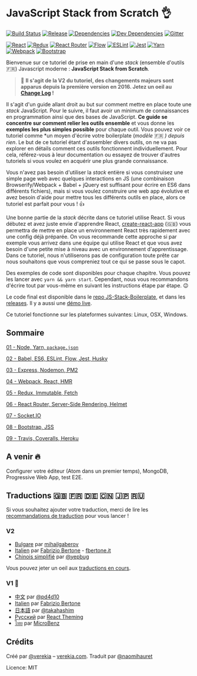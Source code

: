 # JavaScript Stack from Scratch :ok_hand:

[![Build Status](https://travis-ci.org/verekia/js-stack-from-scratch.svg?branch=master)](https://travis-ci.org/verekia/js-stack-from-scratch)
[![Release](https://img.shields.io/github/release/verekia/js-stack-from-scratch.svg?style=flat-square)](https://github.com/verekia/js-stack-from-scratch/releases)
[![Dependencies](https://img.shields.io/david/verekia/js-stack-boilerplate.svg?style=flat-square)](https://david-dm.org/verekia/js-stack-boilerplate)
[![Dev Dependencies](https://img.shields.io/david/dev/verekia/js-stack-boilerplate.svg?style=flat-square)](https://david-dm.org/verekia/js-stack-boilerplate?type=dev)
[![Gitter](https://img.shields.io/gitter/room/js-stack-from-scratch/Lobpar.svg?style=flat-square)](https://gitter.im/js-stack-from-scratch/)

[![React](/img/react-padded-90.png)](https://facebook.github.io/react/)
[![Redux](/img/redux-padded-90.png)](http://redux.js.org/)
[![React Router](/img/react-router-padded-90.png)](https://github.com/ReactTraining/react-router)
[![Flow](/img/flow-padded-90.png)](https://flowtype.org/)
[![ESLint](/img/eslint-padded-90.png)](http://eslint.org/)
[![Jest](/img/jest-padded-90.png)](https://facebook.github.io/jest/)
[![Yarn](/img/yarn-padded-90.png)](https://yarnpkg.com/)
[![Webpack](/img/webpack-padded-90.png)](https://webpack.github.io/)
[![Bootstrap](/img/bootstrap-padded-90.png)](http://getbootstrap.com/)

Bienvenue sur ce tutoriel de prise en main d'une *stack* (ensemble d'outils :fr:) Javascript moderne : **JavaScript Stack from Scratch**.

> 🎉 **Il s'agit de la V2 du tutoriel, des changements majeurs sont apparus depuis la première version en 2016. Jetez un oeil au [Change Log](/CHANGELOG.md) !**

Il s'agit d'un guide allant droit au but sur comment mettre en place toute une *stack* JavaScript. Pour le suivre, il faut avoir un minimum de connaissances en programmation ainsi que des bases de JavaScript. **Ce guide se concentre sur comment relier les outils ensemble** et vous donne les **exemples les plus simples possible** pour chaque outil. Vous pouvez voir ce tutoriel comme *un moyen d'écrire votre boilerplate (*modèle* :fr: *) depuis rien*. Le but de ce tutoriel étant d'assembler divers outils, on ne va pas explorer en détails comment ces outils fonctionnent individuellement. Pour cela, référez-vous à leur documentation ou essayez de trouver d'autres tutoriels si vous voulez en acquérir une plus grande connaissance.

Vous n'avez pas besoin d'utiliser la *stack* entière si vous construisez une simple page web avec quelques interactions en JS (une combinaison Browserify/Webpack + Babel + jQuery est suffisant pour écrire en ES6 dans différents fichiers), mais si vous voulez construire une web app évolutive et avez besoin d'aide pour mettre tous les différents outils en place, alors ce tutoriel est parfait pour vous ! :+1:

Une bonne partie de la *stack* décrite dans ce tutoriel utilise React. Si vous débutez et avez juste envie d'apprendre React, [create-react-app](https://github.com/facebookincubator/create-react-app) (:uk:) vous permettra de mettre en place un environnement React très rapidement avec une config déjà préparée. On vous recommande cette approche si par exemple vous arrivez dans une équipe qui utilise React et que vous avez besoin d'une petite mise à niveau avec un environnement d'apprentissage. Dans ce tutoriel, nous n'utiliserons pas de configuration toute prête car nous souhaitons que vous compreniez tout ce qui se passe sous le capot.

Des exemples de code sont disponibles pour chaque chapitre. Vous pouvez les lancer avec `yarn && yarn start`. Cependant, nous vous recommandons d'écrire tout par vous-même en suivant les instructions étape par étape. :wink:


Le code final est disponible dans le [repo JS-Stack-Boilerplate](https://github.com/verekia/js-stack-boilerplate), et dans les [releases](https://github.com/verekia/js-stack-from-scratch/releases). Il y a aussi une [démo live](https://js-stack.herokuapp.com/).

Ce tutoriel fonctionne sur les plateformes suivantes: Linux, OSX, Windows.

## Sommaire

[01 - Node, Yarn, `package.json`](/tutorial/01-node-yarn-package-json.md#readme)

[02 - Babel, ES6, ESLint, Flow, Jest, Husky](/tutorial/02-babel-es6-eslint-flow-jest-husky.md#readme)

[03 - Express, Nodemon, PM2](/tutorial/03-express-nodemon-pm2.md#readme)

[04 - Webpack, React, HMR](/tutorial/04-webpack-react-hmr.md#readme)

[05 - Redux, Immutable, Fetch](/tutorial/05-redux-immutable-fetch.md#readme)

[06 - React Router, Server-Side Rendering, Helmet](/tutorial/06-react-router-ssr-helmet.md#readme)

[07 - Socket.IO](/tutorial/07-socket-io.md#readme)

[08 - Bootstrap, JSS](/tutorial/08-bootstrap-jss.md#readme)

[09 - Travis, Coveralls, Heroku](/tutorial/09-travis-coveralls-heroku.md#readme)

## A venir :fire:

Configurer votre éditeur (Atom dans un premier temps), MongoDB, Progressive Web App, test E2E.

## Traductions :uk: :fr: :de: :cn: :jp: :ru:

Si vous souhaitez ajouter votre traduction, merci de lire les [recommandations de traduction](/how-to-translate.md) pour vous lancer !

### V2

- [Bulgare](https://github.com/mihailgaberov/js-stack-from-scratch) par [mihailgaberov](http://github.com/mihailgaberov)
- [Italien](https://github.com/fbertone/guida-javascript-moderno) par [Fabrizio Bertone](https://github.com/fbertone) - [fbertone.it](http://fbertone.it)
- [Chinois simplifié](https://github.com/yepbug/js-stack-from-scratch/) par [@yepbug](https://github.com/yepbug)

Vous pouvez jeter un oeil aux [traductions en cours](https://github.com/verekia/js-stack-from-scratch/issues/147).

### V1 :baby:

- [中文](https://github.com/pd4d10/js-stack-from-scratch) par [@pd4d10](http://github.com/pd4d10)
- [Italien](https://github.com/fbertone/js-stack-from-scratch) par [Fabrizio Bertone](https://github.com/fbertone)
- [日本語](https://github.com/takahashim/js-stack-from-scratch) par [@takahashim](https://github.com/takahashim)
- [Русский](https://github.com/UsulPro/js-stack-from-scratch) par [React Theming](https://github.com/sm-react/react-theming)
- [ไทย](https://github.com/MicroBenz/js-stack-from-scratch) par [MicroBenz](https://github.com/MicroBenz)

## Crédits

Créé par [@verekia](https://twitter.com/verekia) – [verekia.com](http://verekia.com/).
Traduit par [@naomihauret](https://twitter.com/naomihauret)

Licence: MIT
